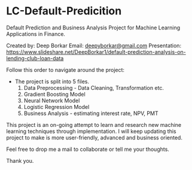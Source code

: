 # LC-Default-Predicition
Default Prediction and Business Analysis Project for Machine Learning Applications in Finance.

Created by: Deep Borkar
Email: deepyborkar@gmail.com
Presentation: https://www.slideshare.net/DeepBorkar1/default-prediction-analysis-on-lending-club-loan-data

Follow this order to navigate around the project:

- The project is split into 5 files. 
   1. Data Preprocessing - Data Cleaning, Transformation etc.
   2. Gradient Boosting Model
   3. Neural Network Model
   4. Logistic Regression Model
   5. Business Analysis - estimating interest rate, NPV, PMT
   
 This project is an on-going attempt to learn and research new machine learning techniques through implementation.
 I will keep updating this project to make is more user-friendly, advanced and business oriented.
 
 Feel free to drop me a mail to collaborate or tell me your thoughts.
 
 Thank you. 
